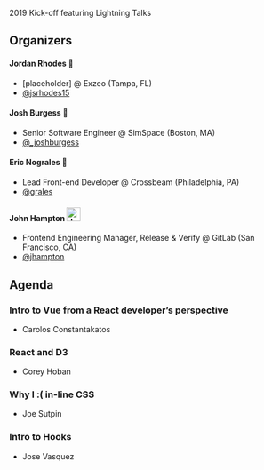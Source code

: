 2019 Kick-off featuring Lightning Talks

## Organizers

#### Jordan Rhodes 🍑
* [placeholder] @ Exzeo (Tampa, FL)
* [@jsrhodes15](https://twitter.com/jsrhodes15)

#### Josh Burgess 🚀
* Senior Software Engineer @ SimSpace (Boston, MA)
* [@_joshburgess](https://twitter.com/_joshburgess)

#### Eric Nograles 🦅 

* Lead Front-end Developer @ Crossbeam (Philadelphia, PA)
* [@grales](https://twitter.com/grales)

#### John Hampton <img src="https://emoji.slack-edge.com/T02592416/hipster-tanuki/94529b8ed5f5dd4a.png" alt="drawing" width="25"/>

* Frontend Engineering Manager, Release & Verify @ GitLab (San Francisco, CA)
* [@jhampton](https://twitter.com/johnrhampton)

## Agenda

### Intro to Vue from a React developer’s perspective
- Carolos Constantakatos

### React and D3
- Corey Hoban

### Why I :( in-line CSS
- Joe Sutpin

### Intro to Hooks
- Jose Vasquez


